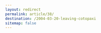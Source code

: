 ```yaml
---
layout: redirect
permalink: article/38/
destination: /2004-03-20-leaving-cotopaxi
sitemap: false
---
```

